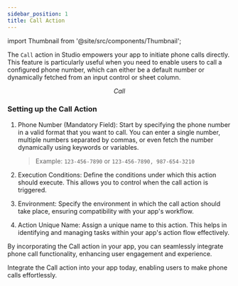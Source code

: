 ```yaml
---
sidebar_position: 1
title: Call Action
---
```


import Thumbnail from '@site/src/components/Thumbnail';


The `Call` action in Studio empowers your app to initiate phone calls directly. This feature is particularly useful when you need to enable users to call a configured phone number, which can either be a default number or dynamically fetched from an input control or sheet column.

<figure>
<Thumbnail src="/img/reference/actionflow-blocks/call/call.png" alt="Call" />
<figcaption align='center'><i>Call</i></figcaption>
</figure>

### Setting up the Call Action

1. Phone Number (Mandatory Field): Start by specifying the phone number in a valid format that you want to call. You can enter a single number, multiple numbers separated by commas, or even fetch the number dynamically using keywords or variables.

   > Example: `123-456-7890` or `123-456-7890, 987-654-3210`

2. Execution Conditions: Define the conditions under which this action should execute. This allows you to control when the call action is triggered.

3. Environment: Specify the environment in which the call action should take place, ensuring compatibility with your app's workflow.

4. Action Unique Name: Assign a unique name to this action. This helps in identifying and managing tasks within your app's action flow effectively.

By incorporating the Call action in your app, you can seamlessly integrate phone call functionality, enhancing user engagement and experience.


Integrate the Call action into your app today, enabling users to make phone calls effortlessly.
